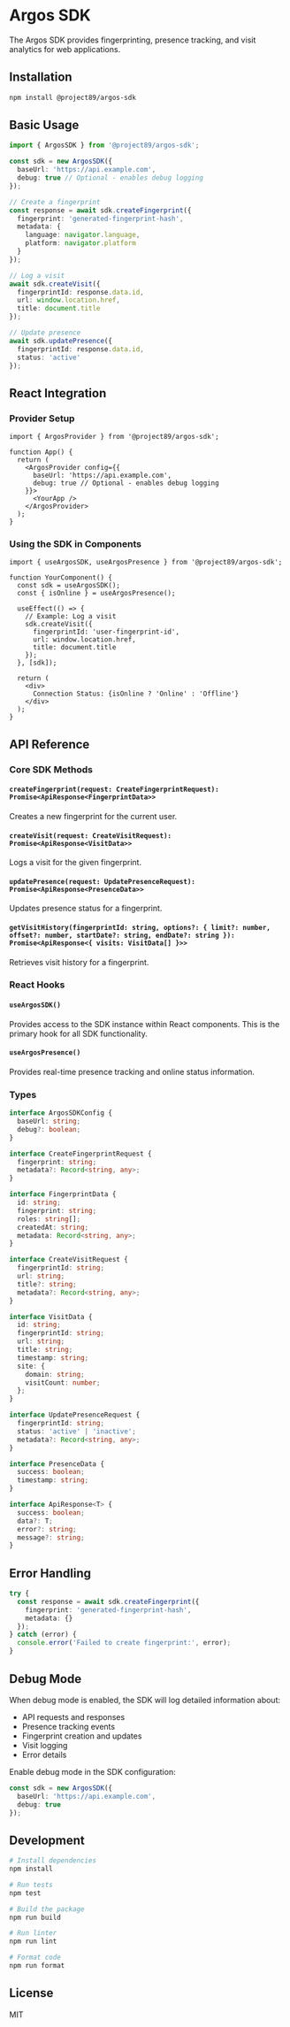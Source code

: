 # Argos SDK

The Argos SDK provides fingerprinting, presence tracking, and visit analytics for web applications.

## Installation

```bash
npm install @project89/argos-sdk
```

## Basic Usage

```typescript
import { ArgosSDK } from '@project89/argos-sdk';

const sdk = new ArgosSDK({
  baseUrl: 'https://api.example.com',
  debug: true // Optional - enables debug logging
});

// Create a fingerprint
const response = await sdk.createFingerprint({
  fingerprint: 'generated-fingerprint-hash',
  metadata: {
    language: navigator.language,
    platform: navigator.platform
  }
});

// Log a visit
await sdk.createVisit({
  fingerprintId: response.data.id,
  url: window.location.href,
  title: document.title
});

// Update presence
await sdk.updatePresence({
  fingerprintId: response.data.id,
  status: 'active'
});
```

## React Integration

### Provider Setup

```tsx
import { ArgosProvider } from '@project89/argos-sdk';

function App() {
  return (
    <ArgosProvider config={{ 
      baseUrl: 'https://api.example.com',
      debug: true // Optional - enables debug logging
    }}>
      <YourApp />
    </ArgosProvider>
  );
}
```

### Using the SDK in Components

```tsx
import { useArgosSDK, useArgosPresence } from '@project89/argos-sdk';

function YourComponent() {
  const sdk = useArgosSDK();
  const { isOnline } = useArgosPresence();

  useEffect(() => {
    // Example: Log a visit
    sdk.createVisit({
      fingerprintId: 'user-fingerprint-id',
      url: window.location.href,
      title: document.title
    });
  }, [sdk]);

  return (
    <div>
      Connection Status: {isOnline ? 'Online' : 'Offline'}
    </div>
  );
}
```

## API Reference

### Core SDK Methods

#### `createFingerprint(request: CreateFingerprintRequest): Promise<ApiResponse<FingerprintData>>`
Creates a new fingerprint for the current user.

#### `createVisit(request: CreateVisitRequest): Promise<ApiResponse<VisitData>>`
Logs a visit for the given fingerprint.

#### `updatePresence(request: UpdatePresenceRequest): Promise<ApiResponse<PresenceData>>`
Updates presence status for a fingerprint.

#### `getVisitHistory(fingerprintId: string, options?: { limit?: number, offset?: number, startDate?: string, endDate?: string }): Promise<ApiResponse<{ visits: VisitData[] }>>`
Retrieves visit history for a fingerprint.

### React Hooks

#### `useArgosSDK()`
Provides access to the SDK instance within React components. This is the primary hook for all SDK functionality.

#### `useArgosPresence()`
Provides real-time presence tracking and online status information.

### Types

```typescript
interface ArgosSDKConfig {
  baseUrl: string;
  debug?: boolean;
}

interface CreateFingerprintRequest {
  fingerprint: string;
  metadata?: Record<string, any>;
}

interface FingerprintData {
  id: string;
  fingerprint: string;
  roles: string[];
  createdAt: string;
  metadata: Record<string, any>;
}

interface CreateVisitRequest {
  fingerprintId: string;
  url: string;
  title?: string;
  metadata?: Record<string, any>;
}

interface VisitData {
  id: string;
  fingerprintId: string;
  url: string;
  title: string;
  timestamp: string;
  site: {
    domain: string;
    visitCount: number;
  };
}

interface UpdatePresenceRequest {
  fingerprintId: string;
  status: 'active' | 'inactive';
  metadata?: Record<string, any>;
}

interface PresenceData {
  success: boolean;
  timestamp: string;
}

interface ApiResponse<T> {
  success: boolean;
  data?: T;
  error?: string;
  message?: string;
}
```

## Error Handling

```typescript
try {
  const response = await sdk.createFingerprint({
    fingerprint: 'generated-fingerprint-hash',
    metadata: {}
  });
} catch (error) {
  console.error('Failed to create fingerprint:', error);
}
```

## Debug Mode

When debug mode is enabled, the SDK will log detailed information about:
- API requests and responses
- Presence tracking events
- Fingerprint creation and updates
- Visit logging
- Error details

Enable debug mode in the SDK configuration:
```typescript
const sdk = new ArgosSDK({
  baseUrl: 'https://api.example.com',
  debug: true
});
```

## Development

```bash
# Install dependencies
npm install

# Run tests
npm test

# Build the package
npm run build

# Run linter
npm run lint

# Format code
npm run format
```

## License

MIT